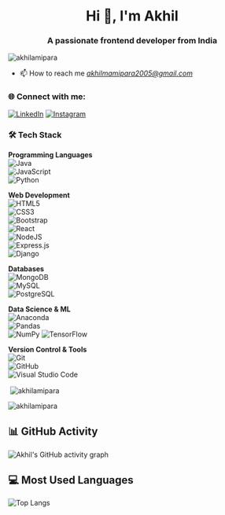 <h1 align="center">Hi 👋, I'm Akhil</h1>
<h3 align="center">A passionate frontend developer from India</h3>

<p align="left"> <img src="https://komarev.com/ghpvc/?username=akhilamipara&label=Profile%20views&color=0e75b6&style=flat" alt="akhilamipara" /> </p>

- 📫 How to reach me *akhilmamipara2005@gmail.com*

### 🌐 Connect with me:

[![LinkedIn](https://img.shields.io/badge/LinkedIn-Akhil_Amipara-%230077B5?style=for-the-badge&logo=linkedin&logoColor=white)](https://www.linkedin.com/in/akhil-amipara-471b97357?utm_source=share&utm_campaign=share_via&utm_content=profile&utm_medium=android_app)
[![Instagram](https://img.shields.io/badge/Instagram-akhil__amipara__-%23E4405F?style=for-the-badge&logo=instagram&logoColor=white)](https://www.instagram.com/akhil_amipara_?igsh=MXh6cDY1M2QwczUxcw==)

### 🛠️ Tech Stack

**Programming Languages**  
![Java](https://img.shields.io/badge/java-%23ED8B00.svg?style=for-the-badge&logo=openjdk&logoColor=white)  
![JavaScript](https://img.shields.io/badge/javascript-%23323330.svg?style=for-the-badge&logo=javascript&logoColor=%23F7DF1E)  
![Python](https://img.shields.io/badge/python-3670A0?style=for-the-badge&logo=python&logoColor=ffdd54)  

**Web Development**  
![HTML5](https://img.shields.io/badge/html5-%23E34F26.svg?style=for-the-badge&logo=html5&logoColor=white)  
![CSS3](https://img.shields.io/badge/css3-%231572B6.svg?style=for-the-badge&logo=css3&logoColor=white)  
![Bootstrap](https://img.shields.io/badge/bootstrap-%23563D7C.svg?style=for-the-badge&logo=bootstrap&logoColor=white)  
![React](https://img.shields.io/badge/react-%2320232a.svg?style=for-the-badge&logo=react&logoColor=%2361DAFB)  
![NodeJS](https://img.shields.io/badge/node.js-6DA55F?style=for-the-badge&logo=node.js&logoColor=white)  
![Express.js](https://img.shields.io/badge/express.js-%23404d59.svg?style=for-the-badge&logo=express&logoColor=%2361DAFB)  
![Django](https://img.shields.io/badge/django-%23092E20.svg?style=for-the-badge&logo=django&logoColor=white)  

**Databases**  
![MongoDB](https://img.shields.io/badge/mongodb-%234ea94b.svg?style=for-the-badge&logo=mongodb&logoColor=white)  
![MySQL](https://img.shields.io/badge/mysql-%2300f.svg?style=for-the-badge&logo=mysql&logoColor=white)  
![PostgreSQL](https://img.shields.io/badge/postgresql-%23316192.svg?style=for-the-badge&logo=postgresql&logoColor=white)  

**Data Science & ML**  
![Anaconda](https://img.shields.io/badge/Anaconda-%2344A833.svg?style=for-the-badge&logo=anaconda&logoColor=white)  
![Pandas](https://img.shields.io/badge/pandas-%23150458.svg?style=for-the-badge&logo=pandas&logoColor=white)  
![NumPy](https://img.shields.io/badge/numpy-%23013243.svg?style=for-the-badge&logo=numpy&logoColor=white) 
![TensorFlow](https://img.shields.io/badge/tensorflow-%23FF6F00.svg?style=for-the-badge&logo=tensorflow&logoColor=white)  

**Version Control & Tools**  
![Git](https://img.shields.io/badge/git-%23F05033.svg?style=for-the-badge&logo=git&logoColor=white)  
![GitHub](https://img.shields.io/badge/github-%23181717.svg?style=for-the-badge&logo=github&logoColor=white)  
![Visual Studio Code](https://img.shields.io/badge/VS%20Code-%23007ACC.svg?style=for-the-badge&logo=visual-studio-code&logoColor=white)

<p>&nbsp;<img align="center" src="https://github-readme-stats.vercel.app/api?username=akhilamipara&show_icons=true&locale=en" alt="akhilamipara" /></p>

<p><img align="center" src="https://github-readme-streak-stats.herokuapp.com/?user=akhilamipara&" alt="akhilamipara" /></p>

## 📊 GitHub Activity
![Akhil's GitHub activity graph](https://github-readme-activity-graph.vercel.app/graph?username=akhilamipara&theme=react-dark)

## 💻 Most Used Languages
![Top Langs](https://github-readme-stats.vercel.app/api/top-langs/?username=akhilamipara&layout=compact&theme=dark)
